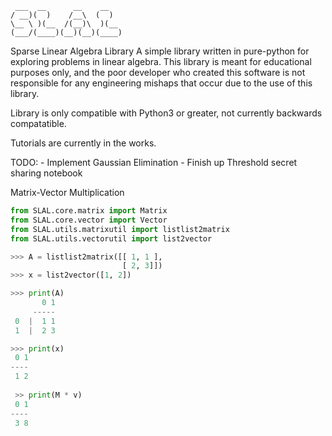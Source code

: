 ```
 ___  __      __    __   
/ __)(  )    /__\  (  )  
\__ \ )(__  /(__)\  )(__ 
(___/(____)(__)(__)(____)
```
Sparse Linear Algebra Library
A simple library written in pure-python for exploring problems in linear algebra.
This library is meant for educational purposes only, and the poor developer who created
this software is not responsible for any engineering mishaps that occur due to the use
of this library. 

Library is only compatible with Python3 or greater, not currently backwards compatatible. 

Tutorials are currently in the works.

TODO: 
	- Implement Gaussian Elimination 
	- Finish up Threshold secret sharing notebook

Matrix-Vector Multiplication 
```python
from SLAL.core.matrix import Matrix
from SLAL.core.vector import Vector
from SLAL.utils.matrixutil import listlist2matrix
from SLAL.utils.vectorutil import list2vector

>>> A = listlist2matrix([[ 1, 1 ],
                         [ 2, 3]])
>>> x = list2vector([1, 2])

>>> print(A)
       0 1
     -----
 0  |  1 1
 1  |  2 3

>>> print(x)
 0 1
----
 1 2
 
 >> print(M * v)
 0 1
----
 3 8  


```
